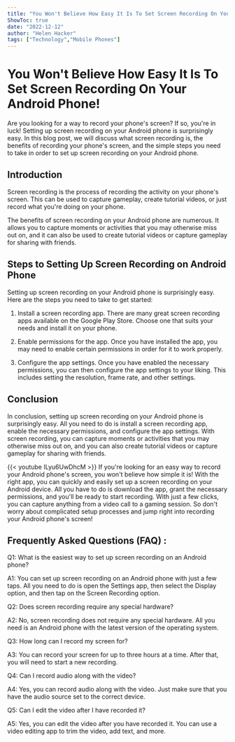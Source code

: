 ```yaml
---
title: "You Won't Believe How Easy It Is To Set Screen Recording On Your Android Phone!"
ShowToc: true 
date: "2022-12-12"
author: "Helen Hacker" 
tags: ["Technology","Mobile Phones"]
---
```

# You Won't Believe How Easy It Is To Set Screen Recording On Your Android Phone!

Are you looking for a way to record your phone's screen? If so, you're in luck! Setting up screen recording on your Android phone is surprisingly easy. In this blog post, we will discuss what screen recording is, the benefits of recording your phone's screen, and the simple steps you need to take in order to set up screen recording on your Android phone. 

## Introduction 

Screen recording is the process of recording the activity on your phone's screen. This can be used to capture gameplay, create tutorial videos, or just record what you're doing on your phone. 

The benefits of screen recording on your Android phone are numerous. It allows you to capture moments or activities that you may otherwise miss out on, and it can also be used to create tutorial videos or capture gameplay for sharing with friends. 

## Steps to Setting Up Screen Recording on Android Phone 

Setting up screen recording on your Android phone is surprisingly easy. Here are the steps you need to take to get started: 

1. Install a screen recording app. There are many great screen recording apps available on the Google Play Store. Choose one that suits your needs and install it on your phone. 

2. Enable permissions for the app. Once you have installed the app, you may need to enable certain permissions in order for it to work properly. 

3. Configure the app settings. Once you have enabled the necessary permissions, you can then configure the app settings to your liking. This includes setting the resolution, frame rate, and other settings. 

## Conclusion 

In conclusion, setting up screen recording on your Android phone is surprisingly easy. All you need to do is install a screen recording app, enable the necessary permissions, and configure the app settings. With screen recording, you can capture moments or activities that you may otherwise miss out on, and you can also create tutorial videos or capture gameplay for sharing with friends.

{{< youtube ILyu6UwDhcM >}} 
If you're looking for an easy way to record your Android phone's screen, you won't believe how simple it is! With the right app, you can quickly and easily set up a screen recording on your Android device. All you have to do is download the app, grant the necessary permissions, and you'll be ready to start recording. With just a few clicks, you can capture anything from a video call to a gaming session. So don't worry about complicated setup processes and jump right into recording your Android phone's screen!

## Frequently Asked Questions (FAQ) :
Q1: What is the easiest way to set up screen recording on an Android phone?

A1: You can set up screen recording on an Android phone with just a few taps. All you need to do is open the Settings app, then select the Display option, and then tap on the Screen Recording option.

Q2: Does screen recording require any special hardware?

A2: No, screen recording does not require any special hardware. All you need is an Android phone with the latest version of the operating system.

Q3: How long can I record my screen for?

A3: You can record your screen for up to three hours at a time. After that, you will need to start a new recording.

Q4: Can I record audio along with the video?

A4: Yes, you can record audio along with the video. Just make sure that you have the audio source set to the correct device.

Q5: Can I edit the video after I have recorded it?

A5: Yes, you can edit the video after you have recorded it. You can use a video editing app to trim the video, add text, and more.


